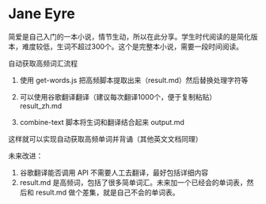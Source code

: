 # Jane Eyre

简爱是自己入门的一本小说，情节生动，所以在此分享。学生时代阅读的是简化版本，难度较低，生词不超过300个。这个是完整本小说，需要一段时间阅读。

自动获取高频词汇流程

1. 使用 get-words.js 把高频脚本提取出来（result.md）然后替换处理字符等

2. 可以使用谷歌翻译翻译（建议每次翻译1000个，便于复制粘贴）result_zh.md
3. combine-text 脚本将生词和翻译结合起来 output.md

这样就可以实现自动获取高频单词并背诵（其他英文文档同理）

未来改进：

1. 谷歌翻译能否调用 API 不需要人工去翻译，最好包括详细内容
2. result.md 是高频词，包括了很多简单词汇。未来加一个已经会的单词表，然后和 result.md 做个差集，就是自己不会的单词表。

